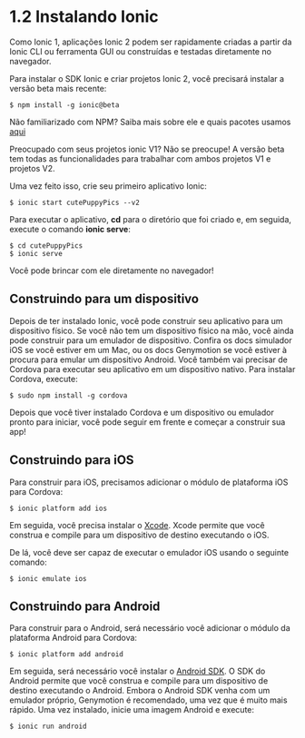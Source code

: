 # 1.2 Instalando Ionic
 
Como Ionic 1, aplicações Ionic 2 podem ser rapidamente criadas a partir da Ionic CLI ou ferramenta GUI ou construídas e testadas diretamente no navegador.
 
Para instalar o SDK Ionic e criar projetos Ionic 2, você precisará instalar a versão beta mais recente:
```
$ npm install -g ionic@beta
```    

Não familiarizado com NPM? Saiba mais sobre ele e quais pacotes usamos [aqui](chapters/07-recursos/07e-using-npm.md) 
 
Preocupado com seus projetos ionic V1? Não se preocupe! A versão beta tem todas as funcionalidades para trabalhar com ambos projetos V1 e projetos V2.

Uma vez feito isso, crie seu primeiro aplicativo Ionic:
```
$ ionic start cutePuppyPics --v2
```

Para executar o aplicativo, **cd** para o diretório que foi criado e, em seguida, execute o comando **ionic serve**:
```
$ cd cutePuppyPics
$ ionic serve
```

Você pode brincar com ele diretamente no navegador!

## Construindo para um dispositivo

Depois de ter instalado Ionic, você pode construir seu aplicativo para um dispositivo físico. Se você não tem um dispositivo físico na mão, você ainda pode construir para um emulador de dispositivo. Confira os docs simulador iOS se você estiver em um Mac, ou os docs Genymotion se você estiver à procura para emular um dispositivo Android. Você também vai precisar de Cordova para executar seu aplicativo em um dispositivo nativo. Para instalar Cordova, execute:
```
$ sudo npm install -g cordova
```

Depois que você tiver instalado Cordova e um dispositivo ou emulador pronto para iniciar, você pode seguir em frente e começar a construir sua app!

## Construindo para iOS

Para construir para iOS, precisamos adicionar o módulo de plataforma iOS para Cordova:
```
$ ionic platform add ios
```

Em seguida, você precisa instalar o [Xcode](#/glossario.md). Xcode permite que você construa e compile para um dispositivo de destino executando o iOS.

De lá, você deve ser capaz de executar o emulador iOS usando o seguinte comando:
```
$ ionic emulate ios
```

## Construindo para Android

Para construir para o Android, será necessário você adicionar o módulo da plataforma Android para Cordova:
```
$ ionic platform add android
```

Em seguida, será necessário você instalar o [Android SDK](#/glossario.md). O SDK do Android permite que você construa e compile para um dispositivo de destino executando o Android. Embora o Android SDK venha com um emulador próprio, Genymotion é recomendado, uma vez que é muito mais rápido. Uma vez instalado, inicie uma imagem Android e execute:
```
$ ionic run android
```  
